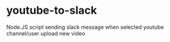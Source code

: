 # youtube-to-slack
Node.JS script sending slack message when selected youtube channel/user upload new video
